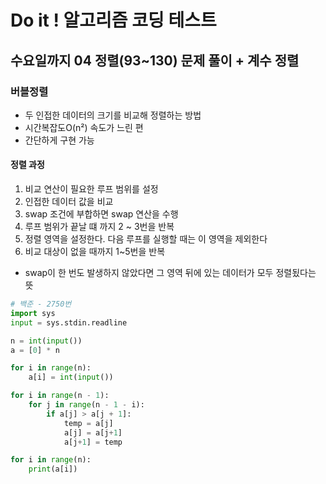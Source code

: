 # Do it ! 알고리즘 코딩 테스트
## 수요일까지 04 정렬(93~130) 문제 풀이 + 계수 정렬
### 버블정렬
- 두 인접한 데이터의 크기를 비교해 정렬하는 방법
- 시간복잡도O(n²) 속도가 느린 편
- 간단하게 구현 가능

#### 정렬 과정
1. 비교 연산이 필요한 루프 범위를 설정
2. 인접한 데이터 값을 비교
3. swap 조건에 부합하면 swap 연산을 수행
4. 루프 범위가 끝날 떄 까지 2 ~ 3번을 반복
5. 정렬 영역을 설정한다. 다음 루프를 실행할 때는 이 영역을 제외한다
6. 비교 대상이 없을 때까지 1~5번을 반복
- swap이 한 번도 발생하지 않았다면 그 영역 뒤에 있는 데이터가 모두 정렬됬다는 뜻
```python
# 백준 - 2750번
import sys
input = sys.stdin.readline

n = int(input())
a = [0] * n

for i in range(n):
    a[i] = int(input())

for i in range(n - 1):
    for j in range(n - 1 - i):
        if a[j] > a[j + 1]:
            temp = a[j]
            a[j] = a[j+1]
            a[j+1] = temp

for i in range(n):
    print(a[i])
```
```python

```
```python

```
```python

```
```python

```
```python

```
```python

```
```python

```
```python

```